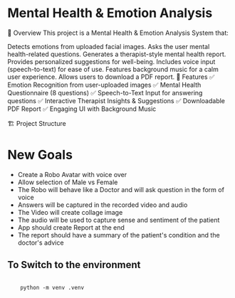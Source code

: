 # Mental Health & Emotion Analysis
🌟 Overview
This project is a Mental Health & Emotion Analysis System that:

Detects emotions from uploaded facial images.
Asks the user mental health-related questions.
Generates a therapist-style mental health report.
Provides personalized suggestions for well-being.
Includes voice input (speech-to-text) for ease of use.
Features background music for a calm user experience.
Allows users to download a PDF report.
🚀 Features
✅ Emotion Recognition from user-uploaded images
✅ Mental Health Questionnaire (8 questions)
✅ Speech-to-Text Input for answering questions
✅ Interactive Therapist Insights & Suggestions
✅ Downloadable PDF Report
✅ Engaging UI with Background Music

🏗️ Project Structure

# New Goals
- Create a Robo Avatar with voice over
- Allow selection of Male vs Female
- The Robo will behave like a Doctor and will ask question in the form of voice
- Answers will be captured in the recorded video and audio
- The Video will create collage image
- The audio will be used to capture sense and sentiment of the patient
- App should create Report at the end
- The report should have a summary of the patient's condition and the doctor's advice

## To Switch to the environment
<code>
    python -m venv .venv
</code>